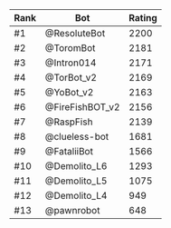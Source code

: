 Rank|Bot|Rating
---|---|---
#1|@ResoluteBot|2200
#2|@ToromBot|2181
#3|@Intron014|2171
#4|@TorBot_v2|2169
#5|@YoBot_v2|2163
#6|@FireFishBOT_v2|2156
#7|@RaspFish|2139
#8|@clueless-bot|1681
#9|@FataliiBot|1566
#10|@Demolito_L6|1293
#11|@Demolito_L5|1075
#12|@Demolito_L4|949
#13|@pawnrobot|648
